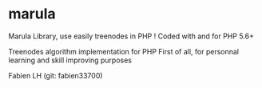 # marula
Marula Library, use easily treenodes in PHP !
Coded with and for PHP 5.6+

Treenodes algorithm implementation for PHP 
First of all, for personnal learning and skill improving purposes

Fabien LH (git: fabien33700)
<fabien DOT lehouedec AT gmail DOT com>